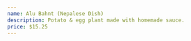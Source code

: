 ```yaml
---
name: Alu Bahnt (Nepalese Dish)
description: Potato & egg plant made with homemade sauce.
price: $15.25
---
```


